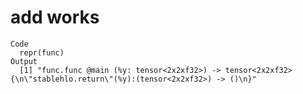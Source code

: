 # add works

    Code
      repr(func)
    Output
      [1] "func.func @main (%y: tensor<2x2xf32>) -> tensor<2x2xf32> {\n\"stablehlo.return\"(%y):(tensor<2x2xf32>) -> ()\n}"

